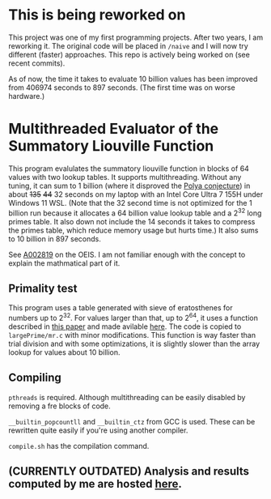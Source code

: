 # This is being reworked on

This project was one of my first programming projects. After two years, I am reworking it. The original code will be placed in `/naive` and I will now try different (faster) approaches. This repo is actively being worked on (see recent commits).

As of now, the time it takes to evaluate 10 billion values has been improved from 406974 seconds to 897 seconds. (The first time was on worse hardware.)

# Multithreaded Evaluator of the Summatory Liouville Function

This program evalulates the summatory liouville function in blocks of 64 values with two lookup tables. It supports multithreading. Without any tuning, it can sum to 1 billion (where it disproved the [Polya conjecture](https://en.wikipedia.org/wiki/P%C3%B3lya_conjecture)) in about ~~135~~ ~~44~~ 32 seconds on my laptop with an Intel Core Ultra 7 155H under Windows 11 WSL. (Note that the 32 second time is not optimized for the 1 billion run because it allocates a 64 billion value lookup table and a 2<sup>32</sup> long primes table. It also down not include the 14 seconds it takes to compress the primes table, which reduce memory usage but hurts time.) It also sums to 10 billion in 897 seconds. 

See [A002819](https://oeis.org/A002819) on the OEIS. I am not familiar enough with the concept to explain the mathmatical part of it.

## Primality test

This program uses a table generated with sieve of eratosthenes for numbers up to 2<sup>32</sup>. For values larger than that, up to 2<sup>64</sup>, it uses a function described in [this paper](https://ceur-ws.org/Vol-1326/020-Forisek.pdf) and made avilable [here](https://people.ksp.sk/~misof/primes/). The code is copied to `largePrime/mr.c` with minor modifications. This function is way faster than trial division and with some optimizations, it is slightly slower than the array lookup for values about 10 billion. 

## Compiling

`pthreads` is required. Although multithreading can be easily disabled by removing a fre blocks of code.

`__builtin_popcountll` and `__builtin_ctz` from GCC is used. These can be rewritten quite easily if you're using another compiler.

`compile.sh` has the compilation command.

## (CURRENTLY OUTDATED) Analysis and results computed by me are hosted [here](https://hsing.org/liouville-sum).
